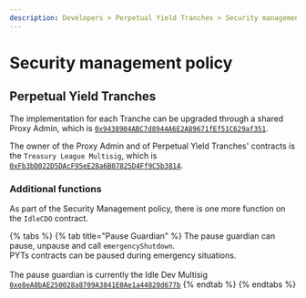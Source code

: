 ```yaml
---
description: Developers > Perpetual Yield Tranches > Security management policy
---
```


# Security management policy

## Perpetual Yield Tranches

The implementation for each Tranche can be upgraded through a shared Proxy Admin, which is [`0x9438904ABC7d8944A6E2A89671fEf51C629af351`](https://etherscan.io/address/0x9438904abc7d8944a6e2a89671fef51c629af351).

The owner of the Proxy Admin and of Perpetual Yield Tranches' contracts  is the `Treasury League Multisig`, which is [`0xFb3bD022D5DAcF95eE28a6B07825D4Ff9C5b3814`](https://etherscan.io/address/0xFb3bD022D5DAcF95eE28a6B07825D4Ff9C5b3814).

### Additional functions

As part of the Security Management policy, there is one more function on the `IdleCDO` contract.

{% tabs %}
{% tab title="Pause Guardian" %}
The pause guardian can pause, unpause and call `emergencyShutdown`.\
PYTs contracts can be paused during emergency situations.\
\
The pause guardian is currently the Idle Dev Multisig [`0xe8eA8bAE250028a8709A3841E0Ae1a44820d677b`](https://etherscan.io/address/0xe8eA8bAE250028a8709A3841E0Ae1a44820d677b)
{% endtab %}
{% endtabs %}
